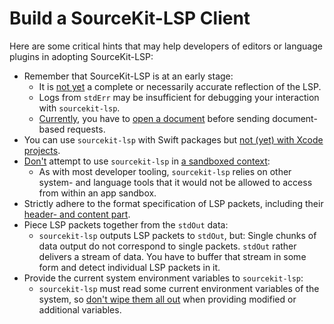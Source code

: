 # Build a SourceKit-LSP Client

Here are some critical hints that may help developers of editors or language plugins in adopting SourceKit-LSP: 

* Remember that SourceKit-LSP is at an early stage:
    * It is [not yet](https://forums.swift.org/t/what-does-sourcekit-lsp-support/54424) a complete or necessarily accurate reflection of the LSP.
    * Logs from `stdErr` may be insufficient for debugging your interaction with `sourcekit-lsp`.
    * [Currently](https://github.com/apple/sourcekit-lsp/issues/529), you have to [open a document](https://microsoft.github.io/language-server-protocol/specifications/lsp/3.17/specification/#textDocument_didOpen) before sending document-based requests.
* You can use `sourcekit-lsp` with Swift packages but [not (yet) with Xcode projects](https://forums.swift.org/t/xcode-project-support/20927). 
* [Don't](https://forums.swift.org/t/how-do-you-build-a-sandboxed-editor-that-uses-sourcekit-lsp/40906) attempt to use `sourcekit-lsp` in [a sandboxed context](https://developer.apple.com/documentation/xcode/configuring-the-macos-app-sandbox):
    * As with most developer tooling, `sourcekit-lsp` relies on other system- and language tools that it would not be allowed to access from within an app sandbox.
* Strictly adhere to the format specification of LSP packets, including their [header- and content part](https://microsoft.github.io/language-server-protocol/specifications/lsp/3.17/specification/#headerPart).
* Piece LSP packets together from the `stdOut` data:
    * `sourcekit-lsp` outputs LSP packets to `stdOut`, but: Single chunks of data output do not correspond to single packets. `stdOut` rather delivers a stream of data. You have to buffer that stream in some form and detect individual LSP packets in it.
* Provide the current system environment variables to `sourcekit-lsp`:
    * `sourcekit-lsp` must read some current environment variables of the system, so [don't wipe them all out](https://forums.swift.org/t/making-a-sourcekit-lsp-client-find-references-fails-solved/57426) when providing modified or additional variables.
